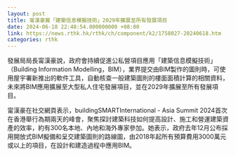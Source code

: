 ```yaml
---
layout: post
title: 甯漢豪冀「建築信息模擬技術」2029年擴展至所有發展項目
date: 2024-06-18 22:48:54.000000000 +08:00
link: https://news.rthk.hk/rthk/ch/component/k2/1758027-20240618.htm
categories: rthk
---
```


發展局局長甯漢豪說，政府會持續促進公私營項目應用「建築信息模擬技術」（Building Information Modelling，BIM），業界提交由BIM製作的圖則時，可使用屋宇署新推出的軟件工具，自動核查一般建築圖則的樓面面積計算的相關資料，未來將BIM應用擴展至大型私人住宅發展項目，並在2029年擴展至所有發展項目。

甯漢豪在社交網頁表示，buildingSMARTInternational - Asia Summit 2024首次在香港舉行為期兩天的峰會，聚焦探討建築科技如何提高設計、施工和營運建築資產的效率，約有300名本地、內地和海外專家參加。她表示，政府去年12月公布採用開放式BIM擬備和呈交建築圖則的路線圖，由2018年起所有預算費用3000萬元或以上的項目，在設計和建造過程中應用BIM。
